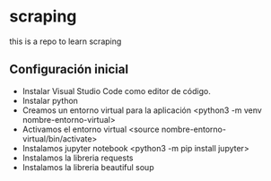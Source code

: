 # scraping

this is a repo to learn scraping

## Configuración inicial

* Instalar Visual Studio Code como editor de código.
* Instalar python
* Creamos un entorno virtual para la aplicación <python3 -m venv nombre-entorno-virtual>
* Activamos el entorno virtual <source nombre-entorno-virtual/bin/activate>
* Instalamos jupyter notebook <python3 -m pip install jupyter>
* Instalamos la libreria requests <pip install requests>
* Instalamos la libreria beautiful soup <pip install beautifulsoup4>

